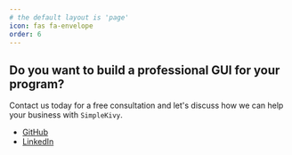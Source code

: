 ```yaml
---
# the default layout is 'page'
icon: fas fa-envelope
order: 6
---
```


## Do you want to build a professional GUI for your program?
Contact us today for a free consultation and let's discuss how we can help your business with `SimpleKivy`.

- [GitHub](https://github.com/ErgoCreate)
- [LinkedIn](https://www.linkedin.com/in/ms-nunezaguayo)